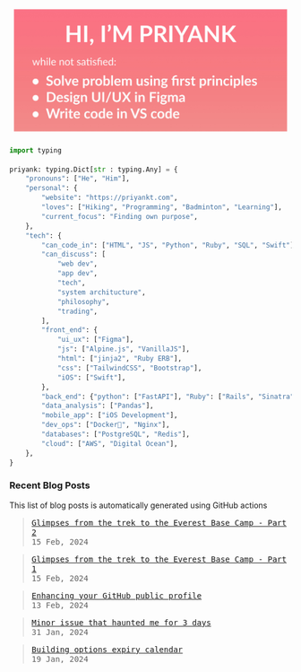 <img src="https://github.com/priyankt/priyankt/blob/main/profile-header.jpg" alt="Priyank GitHub profile README header image">

```python
import typing

priyank: typing.Dict[str : typing.Any] = {
    "pronouns": ["He", "Him"],
    "personal": {
        "website": "https://priyankt.com",
        "loves": ["Hiking", "Programming", "Badminton", "Learning"],
        "current_focus": "Finding own purpose",
    },
    "tech": {
        "can_code_in": ["HTML", "JS", "Python", "Ruby", "SQL", "Swift"],
        "can_discuss": [
            "web dev",
            "app dev",
            "tech",
            "system architucture",
            "philosophy",
            "trading",
        ],
        "front_end": {
            "ui_ux": ["Figma"],
            "js": ["Alpine.js", "VanillaJS"],
            "html": ["jinja2", "Ruby ERB"],
            "css": ["TailwindCSS", "Bootstrap"],
            "iOS": ["Swift"],
        },
        "back_end": {"python": ["FastAPI"], "Ruby": ["Rails", "Sinatra"]},
        "data_analysis": ["Pandas"],
        "mobile_app": ["iOS Development"],
        "dev_ops": ["Docker🐳", "Nginx"],
        "databases": ["PostgreSQL", "Redis"],
        "cloud": ["AWS", "Digital Ocean"],
    },
}
```
### Recent Blog Posts
This list of blog posts is automatically generated using GitHub actions

<!-- BLOG_START -->
><samp>[Glimpses from the trek to the Everest Base Camp - Part 2](https://priyankt.github.io/posts/trek-to-the-everest-base-camp-part-2/)</samp><br>
><samp>15 Feb, 2024</samp>

><samp>[Glimpses from the trek to the Everest Base Camp - Part 1](https://priyankt.github.io/posts/trek-to-the-everest-base-camp-1/)</samp><br>
><samp>15 Feb, 2024</samp>

><samp>[Enhancing your GitHub public profile](https://priyankt.github.io/posts/enhancing-github-public-profile/)</samp><br>
><samp>13 Feb, 2024</samp>

><samp>[Minor issue that haunted me for 3 days](https://priyankt.github.io/posts/fastapi-query-param-caching-issue/)</samp><br>
><samp>31 Jan, 2024</samp>

><samp>[Building options expiry calendar](https://priyankt.github.io/posts/building-expiry-calendar/)</samp><br>
><samp>19 Jan, 2024</samp>
<!-- BLOG_END -->
